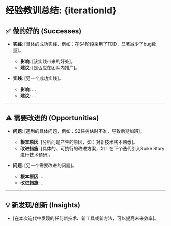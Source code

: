 # 经验教训总结: {iterationId}

## ✅ 做的好的 (Successes)
- **实践**: [具体的成功实践，例如：在S4阶段采用了TDD，显著减少了bug数量]。
  - **影响**: [该实践带来的好处]。
  - **建议**: [是否应在团队内推广]。

- **实践**: [另一个成功实践]。
  - **影响**: ...
  - **建议**: ...

---

## ⚠️ 需要改进的 (Opportunities)
- **问题**: [遇到的具体问题，例如：S2任务估时不准，导致后期加班]。
  - **根本原因**: [分析问题产生的原因，如：对新技术栈不熟悉]。
  - **改进措施**: [具体的、可执行的改进方案，如：在下个迭代引入Spike Story进行技术预研]。

- **问题**: [另一个需要改进的问题]。
  - **根本原因**: ...
  - **改进措施**: ...

---

## 💡 新发现/创新 (Insights)
- [在本次迭代中发现的任何新技术、新工具或新方法，可以提高未来效率]。